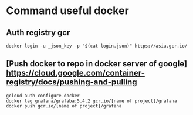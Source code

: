 # Command useful docker

## Auth registry gcr 
```
docker login -u _json_key -p "$(cat login.json)" https://asia.gcr.io/
```
## [Push docker to repo in docker server of google] https://cloud.google.com/container-registry/docs/pushing-and-pulling
```
gcloud auth configure-docker
docker tag grafana/grafaba:5.4.2 gcr.io/[name of project]/grafana
docker push gcr.io/[name of project]/grafana
```
